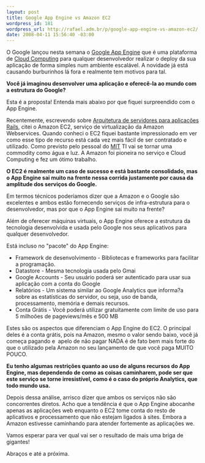 ```yaml
--- 
layout: post
title: Google App Engine vs Amazon EC2
wordpress_id: 181
wordpress_url: http://rafael.adm.br/p/google-app-engine-vs-amazon-ec2/
date: 2008-04-11 15:56:40 -03:00
---
```

O Google lançou nesta semana o <a href="http://code.google.com/appengine/">Google App Engine</a> que é uma plataforma de <a href="http://en.wikipedia.org/wiki/Cloud_computing">Cloud Computing</a> para qualquer desenvolvedor realizar o deploy da sua aplicação de forma simples num ambiente escalável. A novidade já está causando burburinhos lá fora e realmente tem motivos para tal.

<strong>Você já imaginou desenvolver uma aplicação e oferecê-la ao mundo com a estrutura do Google?</strong>

Esta é a proposta! Entenda mais abaixo por que fiquei surpreendido com o App Engine.

Recentemente, escrevendo sobre <a href="http://rafael.adm.br/p/arquitetura-de-servidores-para-aplicacoes-rails/">Arquitetura de servidores para aplicações Rails</a>, citei o Amazon EC2, serviço de virtualização da Amazon Webservices. Quando conheci o EC2 fiquei bastante impressionado em ver como esse tipo de recurso está cada vez mais fácil de ser contratado e utilizado. Como previsto pelo pessoal do <a href="http://www.mit.edu">MIT</a> TI vai se tornar uma commodity como água e luz. A Amazon foi pioneira no serviço e Cloud Computing e fez um ótimo trabalho.

<strong>O EC2 é realmente um caso de sucesso e está bastante consolidado, mas o App Engine sai muito na frente nessa corrida justamente por causa da amplitude dos serviços do Google.</strong>

Em termos técnicos poderíamos dizer que a Amazon e o Google são excelentes e ambos estão fornecendo serviços de infra-estrutura para o desenvolvedor, mas por que o App Engine sai muito na frente?

Além de oferecer máquinas virtuais, o App Engine oferece a estrutura da tecnologia desenvolvida e usada pelo Google nos seus aplicativos para qualquer desenvolvedor.

Está incluso no "pacote" do App Engine:
<ul>
	<li>Framework de desenvolvimento - Bibliotecas e frameworks para facilitar a programação.</li>
	<li>Datastore - Mesma tecnologia usada pelo Gmai</li>
	<li>Google Accounts - Seu usuário poderá ser autenticado para usar sua aplicação com a conta do Google</li>
	<li>Relatórios - Um sistema similar ao Google Analytics que informa?a sobre as estatísticas do servidor, ou seja, uso de banda, processamento, memória e demais recursos.</li>
	<li>Conta Grátis - Você poderá utilizar gratuitamente com limite de uso para 5 milhoões de pageviews/mês e 500 MB</li>
</ul>
Estes são os aspectos que diferenciam o App Engine do EC2. O principal deles é a conta grátis, pois na Amazon, mesmo o valor sendo baixo, você já começa pagando e  apelo de não pagar NADA é de fato bem mais forte do que o utilizado pela Amazon no seu lançamento de que você paga MUITO POUCO.

<strong>Eu tenho algumas restrições quanto ao uso de alguns recursos do App Engine, mas dependendo de como as coisas caminharem, pode ser que este serviço se torne irresistível, como é o caso do próprio Analytics, que todo mundo usa.</strong>

Depois dessa análise, arrisco dizer que ambos os serviços não são concorrentes diretos. Acho que a tendência é que o App Engine abocanhe apenas as aplicações web enquanto o EC2 tome conta do resto de aplicativos e processamento que não estejam ligados à sites. Embora a Amazon estivesse caminhando para atender fortemente as aplicações we.

Vamos esperar para ver qual vai ser o resultado de mais uma briga de gigantes!

Abraços e até a próxima.
